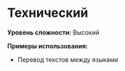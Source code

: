 # Технический

**Уровень сложности:** Высокий

**Примеры использования:**
- Перевод текстов между языками
